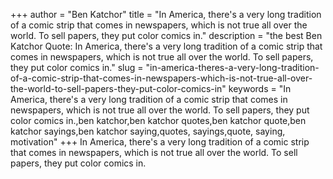+++
author = "Ben Katchor"
title = "In America, there's a very long tradition of a comic strip that comes in newspapers, which is not true all over the world. To sell papers, they put color comics in."
description = "the best Ben Katchor Quote: In America, there's a very long tradition of a comic strip that comes in newspapers, which is not true all over the world. To sell papers, they put color comics in."
slug = "in-america-theres-a-very-long-tradition-of-a-comic-strip-that-comes-in-newspapers-which-is-not-true-all-over-the-world-to-sell-papers-they-put-color-comics-in"
keywords = "In America, there's a very long tradition of a comic strip that comes in newspapers, which is not true all over the world. To sell papers, they put color comics in.,ben katchor,ben katchor quotes,ben katchor quote,ben katchor sayings,ben katchor saying,quotes, sayings,quote, saying, motivation"
+++
In America, there's a very long tradition of a comic strip that comes in newspapers, which is not true all over the world. To sell papers, they put color comics in.
